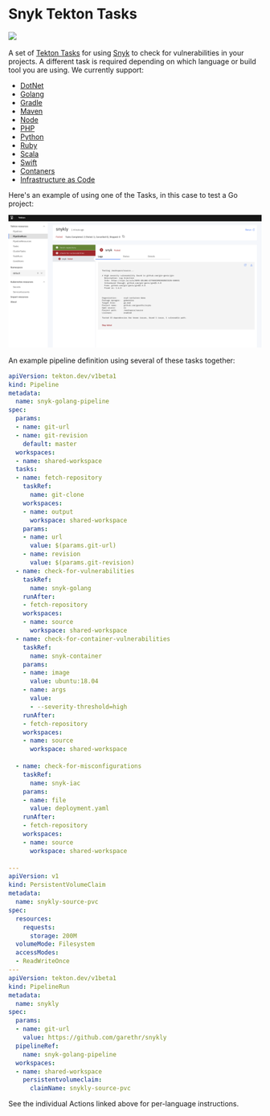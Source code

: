 # Snyk Tekton Tasks

![](https://github.com/garethr/snyk-tekton/workflows/Generate%20Snyk%20Tekton%20Tasks/badge.svg)

A set of [Tekton Tasks](https://tekton.dev/) for using [Snyk](https://snyk.io) to check for
vulnerabilities in your projects. A different task is required depending on which language or build tool
you are using. We currently support:

* [DotNet](dotnet)
* [Golang](golang)
* [Gradle](gradle)
* [Maven](maven)
* [Node](node)
* [PHP](php)
* [Python](python)
* [Ruby](ruby)
* [Scala](scala)
* [Swift](swift)
* [Contaners](container)
* [Infrastructure as Code](iac)


Here's an example of using one of the Tasks, in this case to test a Go project:

![Snykly in Tekton](assets/snyk-tekton.png)

An example pipeline definition using several of these tasks together:

```yaml
apiVersion: tekton.dev/v1beta1
kind: Pipeline
metadata:
  name: snyk-golang-pipeline
spec:
  params:
  - name: git-url
  - name: git-revision
    default: master
  workspaces:
  - name: shared-workspace
  tasks:
  - name: fetch-repository
    taskRef:
      name: git-clone
    workspaces:
    - name: output
      workspace: shared-workspace
    params:
    - name: url
      value: $(params.git-url)
    - name: revision
      value: $(params.git-revision)
  - name: check-for-vulnerabilities
    taskRef:
      name: snyk-golang
    runAfter:
    - fetch-repository
    workspaces:
    - name: source
      workspace: shared-workspace
  - name: check-for-container-vulnerabilities
    taskRef:
      name: snyk-container
    params:
    - name: image
      value: ubuntu:18.04
    - name: args
      value:
      - --severity-threshold=high
    runAfter:
    - fetch-repository
    workspaces:
    - name: source
      workspace: shared-workspace

  - name: check-for-misconfigurations
    taskRef:
      name: snyk-iac
    params:
    - name: file
      value: deployment.yaml
    runAfter:
    - fetch-repository
    workspaces:
    - name: source
      workspace: shared-workspace

---
apiVersion: v1
kind: PersistentVolumeClaim
metadata:
  name: snykly-source-pvc
spec:
  resources:
    requests:
      storage: 200M
  volumeMode: Filesystem
  accessModes:
  - ReadWriteOnce
---
apiVersion: tekton.dev/v1beta1
kind: PipelineRun
metadata:
  name: snykly
spec:
  params:
  - name: git-url
    value: https://github.com/garethr/snykly
  pipelineRef:
    name: snyk-golang-pipeline
  workspaces:
  - name: shared-workspace
    persistentvolumeclaim:
      claimName: snykly-source-pvc
```


See the individual Actions linked above for per-language instructions.
